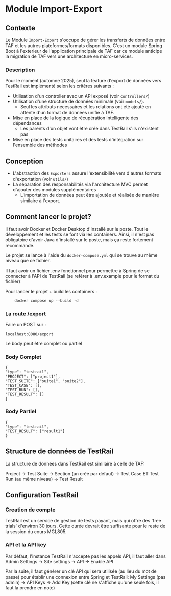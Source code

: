 # Module Import-Export

## Contexte
Le Module `Import-Export` s'occupe de gérer les transferts de données entre TAF et les autres plateformes/formats
disponibles. C'est un module Spring Boot à l'exterieur de l'application principale de TAF car ce module anticipe la migration de TAF vers une architecture en micro-services.

### Description

Pour le moment (automne 2025), seul la feature d'export de données vers TestRail est implémenté selon les critères suivants :

- Utilisation d'un controller avec un API exposé (voir `controllers/`)
- Utilisation d'une structure de données minimale (voir `models/`).
    - Seul les attributs nécessaires et les relations ont été ajouté en attente d'un format de données unifié à TAF.
- Mise en place de la logique de récupération intelligente des dépendances
    - Les parents d'un objet vont être créé dans TestRail s'ils n'existent pas
- Mise en place des tests unitaires et des tests d'intégration sur l'ensemble des méthodes

## Conception

- L'abstraction des `Exporters` assure l'extensibilité vers d'autres formats d'exportation (voir `utils/`)
- La séparation des responsabilités via l'architecture MVC permet d'ajouter des modules supplémentaires
    - L'importation de données peut être ajoutée et réalisée de manière similaire à l'export.

## Comment lancer le projet?
Il faut avoir Docker et Docker Desktop d'installé sur le poste. Tout le développement et les tests se font via les containers.
Ainsi, il n'est pas obligatoire d'avoir Java d'installé sur le poste, mais ça reste fortement recommandé.

Le projet se lance à l'aide du `docker-compose.yml` qui se trouve au même niveau que ce fichier.

Il faut avoir un fichier .env fonctionnel pour permettre à Spring de se connecter à l'API de TestRail (se reférer
à .env.example pour le format du fichier)

Pour lancer le projet + build les containers :
```
    docker compose up --build -d
```

### La route /export

Faire un POST sur :
```
localhost:8080/export
```
Le body peut être complet ou partiel

### Body Complet
```
{
"type": "testrail",
"PROJECT": ["project1"],
"TEST_SUITE": ["suite1", "suite2"],
"TEST_CASE": [],
"TEST_RUN": [],
"TEST_RESULT": []
}
```
### Body Partiel
```
{
"type": "testrail",
"TEST_RESULT": ["result1"]
}
```
## Structure de données de TestRail
La structure de données dans TestRail est similaire à celle de TAF:

Project -> Test Suite -> Section (un créé par défaut) -> Test Case ET Test Run (au même niveau) -> Test Result

## Configuration TestRail

### Creation de compte
TestRail est un service de gestion de tests payant, mais qui offre des 'free trials' d'environ 30 jours. Cette durée devrait être suffisante pour le reste de la session du cours MGL805.

### API et la API key
Par défaut, l'instance TestRail n'accepte pas les appels API, il faut aller dans Admin Settings -> Site settings -> API
-> Enable API

Par la suite, il faut générer un clé API qui sera utilisée (au lieu du mot de passe) pour établir une connexion entre Spring et TestRail: My Settings (pas admin) -> API Keys -> Add Key (cette clé ne s'affiche qu'une seule fois, il faut la prendre en note)